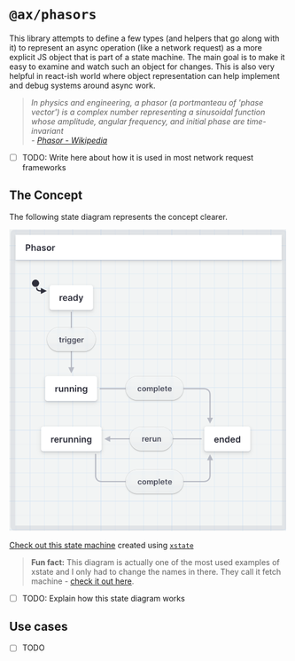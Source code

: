 # `@ax/phasors`

This library attempts to define a few types (and helpers that go along with it) to represent an async operation (like a network request) as a more explicit JS object that is part of a state machine. The main goal is to make it easy to examine and watch such an object for changes. This is also very helpful in react-ish world where object representation can help implement and debug systems around async work.

> _In physics and engineering, a phasor (a portmanteau of 'phase vector') is a complex number representing a sinusoidal function whose amplitude, angular frequency, and initial phase are time-invariant<br/> - [Phasor - Wikipedia](https://en.wikipedia.org/wiki/Phasor)_

- [ ] TODO: Write here about how it is used in most network request frameworks

## The Concept

The following state diagram represents the concept clearer.

<img alt="Phasor state machine" src="docs/image.png" width="500" />

[Check out this state machine](https://stately.ai/registry/editor/cd6b4740-a66f-458f-911a-19a95bd13900?machineId=63ce6936-c138-446f-8dbf-5a56e1a28951) created using [`xstate`](https://stately.ai/)

> **Fun fact:** This diagram is actually one of the most used examples of xstate and I only had to change the names in there. They call it fetch machine - [check it out here](https://xstate.js.org/viz/).

- [ ] TODO: Explain how this state diagram works

## Use cases

- [ ] TODO
